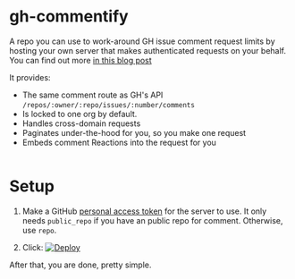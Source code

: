 # gh-commentify

A repo you can use to work-around GH issue comment request limits by hosting your own server that makes authenticated requests on your behalf. You can find out more [in this blog post](http://artsy.github.io/blog/2017/07/15/Comments-are-on/)

It provides:

* The same comment route as GH's API `/repos/:owner/:repo/issues/:number/comments`
* Is locked to one org by default.
* Handles cross-domain requests
* Paginates under-the-hood for you, so you make one request
* Embeds comment Reactions into the request for you

```js
```

# Setup

1. Make a GitHub [personal access token](https://github.com/settings/tokens) for the server to use. It only needs `public_repo` if you have an public repo for comment. Otherwise, use `repo`.

2. Click: [![Deploy](https://www.herokucdn.com/deploy/button.png)](https://heroku.com/deploy?template=https://github.com/orta/gh-commentify)

After that, you are done, pretty simple.
